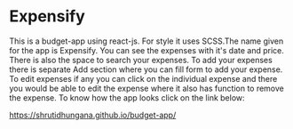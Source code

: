 # Expensify

This is a budget-app using react-js. For style it uses SCSS.The name given for the app is Expensify. You can see the expenses with it's date and price. There is also the space to search your expenses. To add your expenses there is separate Add section where you can fill form to add your expense. To edit expenses if any you can click on the individual expense and there you would be able to edit the expense where it also has
function to remove the expense. To know how the app looks click on the link below:

https://shrutidhungana.github.io/budget-app/
